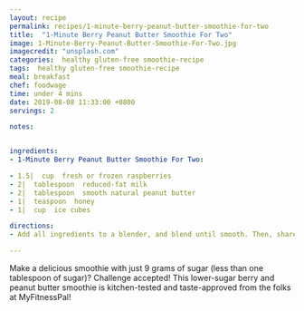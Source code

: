 ```yaml
---
layout: recipe
permalink: recipes/1-minute-berry-peanut-butter-smoothie-for-two
title:  "1-Minute Berry Peanut Butter Smoothie For Two"
image: 1-Minute-Berry-Peanut-Butter-Smoothie-For-Two.jpg
imagecredit: "unsplash.com"
categories:  healthy gluten-free smoothie-recipe
tags:  healthy gluten-free smoothie-recipe
meal: breakfast
chef: foodwage
time: under 4 mins
date: 2019-08-08 11:33:00 +0800
servings: 2

notes:


ingredients:
- 1-Minute Berry Peanut Butter Smoothie For Two:

- 1.5|  cup  fresh or frozen raspberries
- 2|  tablespoon  reduced-fat milk
- 2|  tablespoon  smooth natural peanut butter
- 1|  teaspoon  honey
- 1|  cup  ice cubes

directions:
- Add all ingredients to a blender, and blend until smooth. Then, share it with a buddy and enjoy!

---
```


Make a delicious smoothie with just 9 grams of sugar (less than one tablespoon of sugar)? Challenge accepted! This lower-sugar berry and peanut butter smoothie is kitchen-tested and taste-approved from the folks at MyFitnessPal!